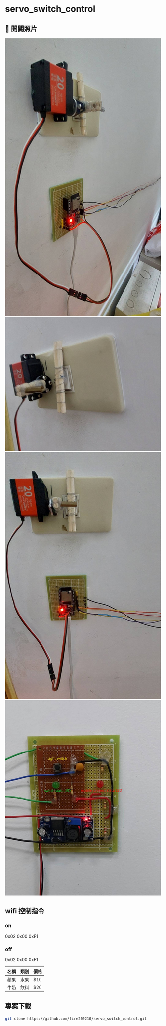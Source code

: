 # servo_switch_control

## 📸 開關照片
![專案示例](picture/servo.jpg)
![專案示例](picture/servo1.jpg)
![專案示例](picture/servo2.jpg)
![專案示例](picture/servo3.jpg)

## wifi 控制指令
###  on
  0x02 0x00 0xF1
###  off
  0x02 0x00 0xF1
  
| 名稱     | 類別  | 價格 |
|----------|------|------|
| 蘋果     | 水果  | $10  |
| 牛奶     | 飲料  | $20  |


## 專案下載
```sh
git clone https://github.com/fire200210/servo_switch_control.git
